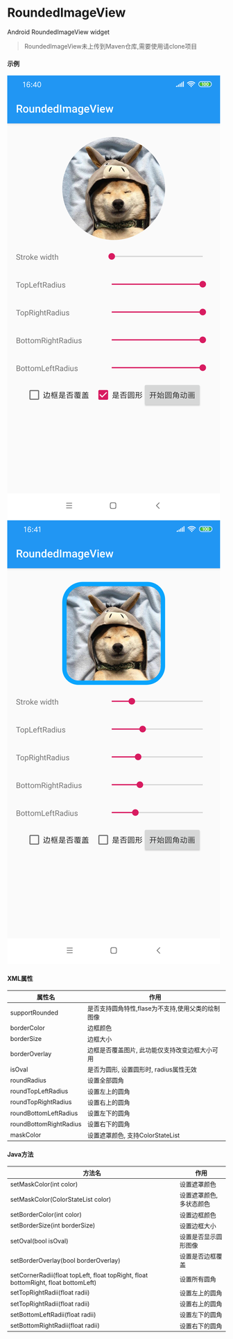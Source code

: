 # RoundedImageView
Android RoundedImageView widget

> RoundedImageView未上传到Maven仓库,需要使用请clone项目

#### 示例
![image](https://github.com/xiexiang89/RoundedImageView/blob/master/screenshots/screenshots1.png?raw=true)
![image](https://github.com/xiexiang89/RoundedImageView/blob/master/screenshots/screenshots2.jpg?raw=true)

#### XML属性

属性名 | 作用
---|---
supportRounded | 是否支持圆角特性,flase为不支持,使用父类的绘制图像
borderColor | 边框颜色
borderSize | 边框大小
borderOverlay | 边框是否覆盖图片, 此功能仅支持改变边框大小可用
isOval | 是否为圆形, 设置圆形时, radius属性无效
roundRadius | 设置全部圆角
roundTopLeftRadius | 设置左上的圆角
roundTopRightRadius | 设置右上的圆角
roundBottomLeftRadius | 设置左下的圆角
roundBottomRightRadius | 设置右下的圆角
maskColor | 设置遮罩颜色, 支持ColorStateList

#### Java方法

方法名 | 作用
--- | --- 
setMaskColor(int color) | 设置遮罩颜色
setMaskColor(ColorStateList color) | 设置遮罩颜色, 多状态颜色
setBorderColor(int color) | 设置边框颜色
setBorderSize(int borderSize) | 设置边框大小
setOval(bool isOval) | 设置是否显示圆形图像
setBorderOverlay(bool borderOverlay) | 设置是否边框覆盖
setCornerRadii(float topLeft, float topRight, float bottomRight, float bottomLeft) | 设置所有圆角
setTopRightRadii(float radii) | 设置左上的圆角
setTopRightRadii(float radii) | 设置右上的圆角
setBottomLeftRadii(float radii) | 设置左下的圆角
setBottomRightRadii(float radii) | 设置右下的圆角